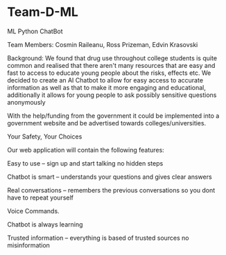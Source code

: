# Team-D-ML
ML Python ChatBot

Team Members: Cosmin Raileanu, Ross Prizeman, Edvin Krasovski 

Background: We found that drug use throughout college students is quite common and realised that there aren't many resources that are easy and fast to access to educate young people about the risks, effects etc. We decided to create an AI Chatbot to allow for easy access to accurate information as well as that to make it more engaging and educational, additionally it allows for young people to ask possibly sensitive questions anonymously  

With the help/funding from the government it could be implemented into a government website and be advertised towards colleges/universities. 

Your Safety, Your Choices

Our web application will contain the following features: 

Easy to use – sign up and start talking no hidden steps 

Chatbot is smart – understands your questions and gives clear answers 

Real conversations – remembers the previous conversations so you dont have to repeat yourself 

Voice Commands. 

Chatbot is always learning 

Trusted information – everything is based of trusted sources no misinformation 

 
